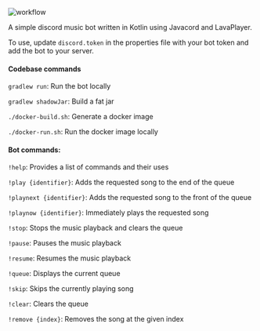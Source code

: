 ![workflow](https://github.com/azhrei251/lagbot/actions/workflows/docker-image.yml/badge.svg)

A simple discord music bot written in Kotlin using Javacord and LavaPlayer.

To use, update ```discord.token``` in the properties file with your bot token and add the bot to your server.

<h4>Codebase commands</h4>

```gradlew run```: Run the bot locally

```gradlew shadowJar```: Build a fat jar

```./docker-build.sh```: Generate a docker image

```./docker-run.sh```: Run the docker image locally

<h4>Bot commands:</h4>

```!help```: Provides a list of commands and their uses

```!play {identifier}```: Adds the requested song to the end of the queue

```!playnext {identifier}```: Adds the requested song to the front of the queue

```!playnow {identifier}```: Immediately plays the requested song

```!stop```: Stops the music playback and clears the queue

```!pause```: Pauses the music playback

```!resume```: Resumes the music playback

```!queue```: Displays the current queue

```!skip```: Skips the currently playing song

```!clear```: Clears the queue

```!remove {index}```: Removes the song at the given index
